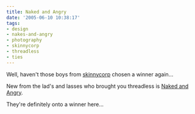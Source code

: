 ```yaml
---
title: Naked and Angry
date: '2005-06-10 10:38:17'
tags:
- design
- nakes-and-angry
- photography
- skinnycorp
- threadless
- ties
---
```


Well, haven't those boys from <a href="http://www.skinnycorp.com/">skinnycorp</a> chosen a winner again...

New from the lad's and lasses who brought you threadless is <a href="http://www.nakedandangry.com/">Naked and Angry</a>.

They're definitely onto a winner here...
